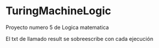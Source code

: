 # TuringMachineLogic
Proyecto numero 5 de Logica matematica

El txt de llamado result se sobreescribe con cada ejecución